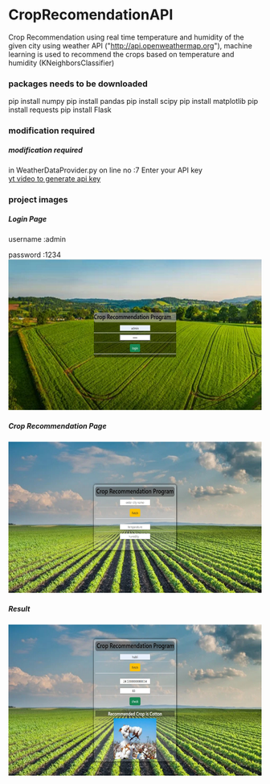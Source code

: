 # CropRecomendationAPI
Crop Recommendation using real time temperature and humidity of the given city using weather API ("http://api.openweathermap.org"),
machine learning is used to recommend the crops based on temperature and humidity (KNeighborsClassifier)


<h3>packages needs to be downloaded</h3>
pip install numpy
pip install pandas
pip install scipy
pip install matplotlib
pip install requests
pip install Flask

<h3> modification required </h3>
<h5> modification required </h5>

in WeatherDataProvider.py on line no :7 Enter your API key
<br>
<a href="https://youtu.be/Xs4Uo-vAAGw">yt video to generate api key </a>

<h3>project images </h3>
<h5>Login Page </h5>
username :admin

password :1234
<img src="https://github.com/Yuv-Rajd/CropRecomendationAPI/blob/main/static/login-index.jpg" height=300><br>

<h5>Crop Recommendation Page </h5>
<img src="https://github.com/Yuv-Rajd/CropRecomendationAPI/blob/main/static/crop.jpg" height=300><br>

<h5>Result </h5>
<img src="https://github.com/Yuv-Rajd/CropRecomendationAPI/blob/main/static/result.jpg" height=300><br>
